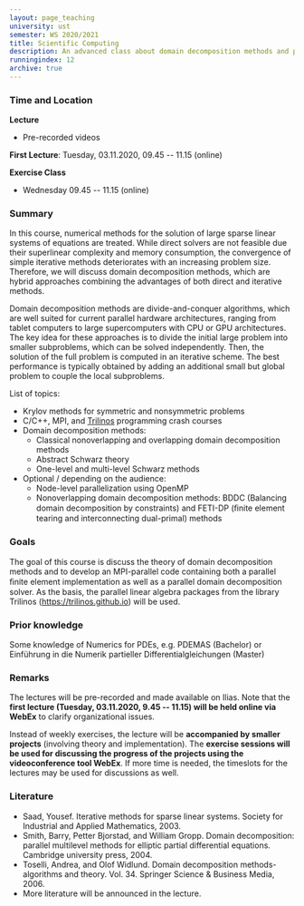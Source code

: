 ```yaml
---
layout: page_teaching
university: ust
semester: WS 2020/2021
title: Scientific Computing
description: An advanced class about domain decomposition methods and parallel computing.
runningindex: 12
archive: true
---
```


### Time and Location

**Lecture**
+ Pre-recorded videos

**First Lecture**: Tuesday, 03.11.2020, 09.45 -- 11.15 (online)

**Exercise Class**
+ Wednesday 09.45 -- 11.15 (online)

### Summary

In this course, numerical methods for the solution of large sparse linear systems of equations are treated. While direct solvers are not feasible due their superlinear complexity and memory consumption, the convergence of simple iterative methods deteriorates with an increasing problem size. Therefore, we will discuss domain decomposition methods, which are hybrid approaches combining the advantages of both direct and iterative methods.

Domain decomposition methods are divide-and-conquer algorithms, which are well suited for current parallel hardware architectures, ranging from tablet computers to large supercomputers with CPU or GPU architectures. The key idea for these approaches is to divide the initial large problem into smaller subproblems, which can be solved independently. Then, the solution of the full problem is computed in an iterative scheme. The best performance is typically obtained by adding an additional small but global problem to couple the local subproblems.

List of topics:
+ Krylov methods for symmetric and nonsymmetric problems
+ C/C++, MPI, and [Trilinos](https://trilinos.github.io) programming crash courses
+ Domain decomposition methods:
    + Classical nonoverlapping and overlapping domain decomposition methods
    + Abstract Schwarz theory
    + One-level and multi-level Schwarz methods
+ Optional / depending on the audience:
    + Node-level parallelization using OpenMP
    + Nonoverlapping domain decomposition methods: BDDC (Balancing domain decomposition by constraints) and FETI-DP (ﬁnite element tearing and interconnecting dual-primal) methods

### Goals

The goal of this course is discuss the theory of domain decomposition methods and to develop an MPI-parallel code containing both a parallel ﬁnite element implementation as well as a parallel domain decomposition solver. As the basis, the parallel linear algebra packages from the library Trilinos
(https://trilinos.github.io) will be used.

### Prior knowledge

Some knowledge of Numerics for PDEs, e.g. PDEMAS (Bachelor) or Einführung in die Numerik partieller Differentialgleichungen (Master)

### Remarks

The lectures will be pre-recorded and made available on Ilias. Note that the **first lecture (Tuesday, 03.11.2020, 9.45 -- 11.15) will be held online via WebEx** to clarify organizational issues.


Instead of weekly exercises, the lecture will be **accompanied by smaller projects** (involving theory and implementation). The **exercise sessions will be used for discussing the progress of the projects using the videoconference tool WebEx**. If more time is needed, the timeslots for the lectures may be used for discussions as well.

### Literature

+ Saad, Yousef. Iterative methods for sparse linear systems. Society for Industrial and Applied Mathematics, 2003.
+ Smith, Barry, Petter Bjorstad, and William Gropp. Domain decomposition: parallel multilevel methods for elliptic partial differential equations. Cambridge university press, 2004.
+ Toselli, Andrea, and Olof Widlund. Domain decomposition methods-algorithms and theory. Vol. 34. Springer Science & Business Media, 2006.
+ More literature will be announced in the lecture.
